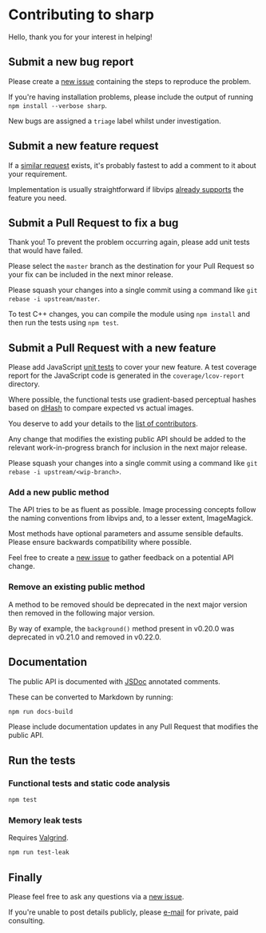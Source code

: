 # Contributing to sharp

Hello, thank you for your interest in helping!

## Submit a new bug report

Please create a [new issue](https://github.com/lovell/sharp/issues/new) containing the steps to reproduce the problem.

If you're having installation problems, please include the output of running `npm install --verbose sharp`.

New bugs are assigned a `triage` label whilst under investigation.

## Submit a new feature request

If a [similar request](https://github.com/lovell/sharp/labels/enhancement) exists,
it's probably fastest to add a comment to it about your requirement.

Implementation is usually straightforward if libvips
[already supports](https://libvips.github.io/libvips/API/current/func-list.html)
the feature you need.

## Submit a Pull Request to fix a bug

Thank you! To prevent the problem occurring again, please add unit tests that would have failed.

Please select the `master` branch as the destination for your Pull Request so your fix can be included in the next minor release.

Please squash your changes into a single commit using a command like `git rebase -i upstream/master`.

To test C++ changes, you can compile the module using `npm install` and then run the tests using `npm test`.

## Submit a Pull Request with a new feature

Please add JavaScript [unit tests](https://github.com/lovell/sharp/tree/master/test/unit) to cover your new feature.
A test coverage report for the JavaScript code is generated in the `coverage/lcov-report` directory.

Where possible, the functional tests use gradient-based perceptual hashes
based on [dHash](http://www.hackerfactor.com/blog/index.php?/archives/529-Kind-of-Like-That.html)
to compare expected vs actual images.

You deserve to add your details to the [list of contributors](https://github.com/lovell/sharp/blob/master/package.json#L5).

Any change that modifies the existing public API should be added to the relevant work-in-progress branch for inclusion in the next major release.

Please squash your changes into a single commit using a command like `git rebase -i upstream/<wip-branch>`.

### Add a new public method

The API tries to be as fluent as possible.
Image processing concepts follow the naming conventions from libvips and, to a lesser extent, ImageMagick.

Most methods have optional parameters and assume sensible defaults.
Please ensure backwards compatibility where possible.

Feel free to create a [new issue](https://github.com/lovell/sharp/issues/new) to gather feedback on a potential API change.

### Remove an existing public method

A method to be removed should be deprecated in the next major version then removed in the following major version.

By way of example, the `background()` method present in v0.20.0 was deprecated in v0.21.0 and removed in v0.22.0.

## Documentation

The public API is documented with [JSDoc](http://usejsdoc.org/) annotated comments.

These can be converted to Markdown by running:
```sh
npm run docs-build
```

Please include documentation updates in any Pull Request that modifies the public API.

## Run the tests

### Functional tests and static code analysis

```sh
npm test
```

### Memory leak tests

Requires [Valgrind](http://valgrind.org/).

```sh
npm run test-leak
```

## Finally

Please feel free to ask any questions via a
[new issue](https://github.com/lovell/sharp/issues/new).

If you're unable to post details publicly, please
[e-mail](https://github.com/lovell/sharp/blob/master/package.json#L5)
for private, paid consulting.
